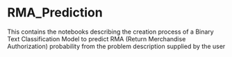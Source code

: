 # RMA_Prediction
This contains the notebooks describing the creation process of a Binary Text Classification Model to predict RMA (Return Merchandise Authorization) probability from the problem description supplied by the user

